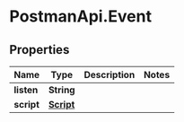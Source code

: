 # PostmanApi.Event

## Properties

Name | Type | Description | Notes
------------ | ------------- | ------------- | -------------
**listen** | **String** |  | 
**script** | [**Script**](Script.md) |  | 


